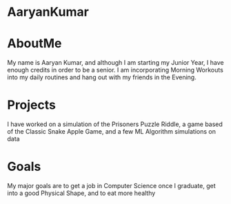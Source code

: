 # AaryanKumar
# AboutMe
My name is Aaryan Kumar, and although I am starting my Junior Year, I have enough credits in order to be a senior. I am incorporating Morning Workouts into my daily routines and hang out with my friends in the Evening. 
# Projects
I have worked on a simulation of the Prisoners Puzzle Riddle, a game based of the Classic Snake Apple Game, and a few ML Algorithm simulations on data
# Goals
My major goals are to get a job in Computer Science once I graduate, get into a good Physical Shape, and to eat more healthy
